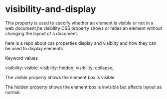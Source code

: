 # visibility-and-display

This property is used to specify whether an element is visible or not in a web document,he visibility CSS property shows or hides an element without changing the layout of a document.

here is a repo about css properties display and visiblity and how they can be used to display elements

Keyword values

visibility: visible;
visibility: hidden;
visibility: collapse;

The visible property shows the element box is visible.

The hidden property shows the element box is invisible but affects layout as normal. 
